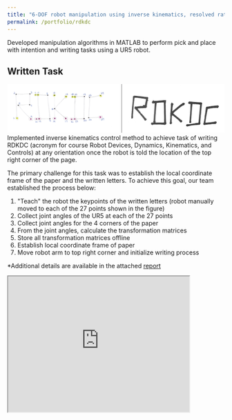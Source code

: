 ```yaml
---
title: "6-DOF robot manipulation using inverse kinematics, resolved rate, and gradient control methods"
permalink: /portfolio/rdkdc
---
```


Developed manipulation algorithms in MATLAB to perform pick and place with intention and writing tasks using a UR5 robot. 

## Written Task
<div align="center">
  <img src='/images/rdkdc.png'>
</div>
Implemented inverse kinematics control method to achieve task of writing RDKDC (acronym for course Robot Devices, Dynamics, Kinematics, and Controls) at any orientation once the robot is told the location of the top right corner of the page. 

The primary challenge for this task was to establish the local coordinate frame of the paper and the written letters. To achieve this goal, our team established the process below:
1. "Teach" the robot the keypoints of the written letters (robot manually moved to each of the 27 points shown in the figure) 
2. Collect joint angles of the UR5 at each of the 27 points 
3. Collect joint angles for the 4 corners of the paper 
4. From the joint angles, calculate the transformation matrices
5. Store all transformation matrices offline 
6. Establish local coordinate frame of paper 
7. Move robot arm to top right corner and initialize writing process 

*Additional details are available in the attached [report](https://www.kinjshah.com/files/RDKDCFinalProject.pdf)

<iframe width="420" height="315" src="https://www.youtube.com/watch?v=aduOeCUExFI&t=16s"></iframe>
